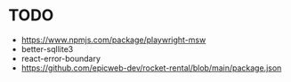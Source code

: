 # TODO

- <https://www.npmjs.com/package/playwright-msw>
- better-sqllite3
- react-error-boundary
- <https://github.com/epicweb-dev/rocket-rental/blob/main/package.json>
